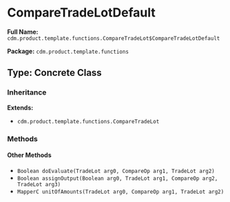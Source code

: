 # CompareTradeLotDefault

**Full Name:** `cdm.product.template.functions.CompareTradeLot$CompareTradeLotDefault`

**Package:** `cdm.product.template.functions`

## Type: Concrete Class

### Inheritance

**Extends:**
- `cdm.product.template.functions.CompareTradeLot`

### Methods

#### Other Methods

- `Boolean doEvaluate(TradeLot arg0, CompareOp arg1, TradeLot arg2)`
- `Boolean assignOutput(Boolean arg0, TradeLot arg1, CompareOp arg2, TradeLot arg3)`
- `MapperC unitOfAmounts(TradeLot arg0, CompareOp arg1, TradeLot arg2)`

